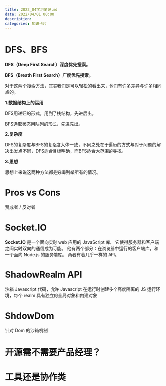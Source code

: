 ```yaml
---
title: 2022_04学习笔记.md
date: 2022/04/01 00:00
description:
categories: 知识卡片
---
```

# DFS、BFS

**DFS（Deep First Search）深度优先搜索。**

**BFS（Breath First Search）广度优先搜索。**

对于这两个搜索方法，其实我们是可以轻松的看出来，他们有许多差异与许多相同点的。

**1.数据结构上的运用**

DFS用递归的形式，用到了栈结构，先进后出。

BFS选取状态用队列的形式，先进先出。

**2.复杂度**

DFS的复杂度与BFS的复杂度大体一致，不同之处在于遍历的方式与对于问题的解决出发点不同，DFS适合目标明确，而BFS适合大范围的寻找。

**3.思想**

思想上来说这两种方法都是穷竭列举所有的情况。

# Pros vs Cons

赞成者 / 反对者

# **Socket**.IO

**Socket**.**IO** 是一个面向实时 web 应用的 JavaScript 库。 它使得服务器和客户端之间实时双向的通信成为可能。 他有两个部分：在浏览器中运行的客户端库，和一个面向 Node.js 的服务端库。 两者有着几乎一样的 API。

# ShadowRealm API

沙箱 Javascript 代码，允许 Javascript 在运行时创建多个高度隔离的 JS 运行环境，每个 realm 具有独立的全局对象和内建对象

# ShdowDom

针对  Dom 的沙箱机制

# 开源需不需要产品经理？

# 工具还是协作类
